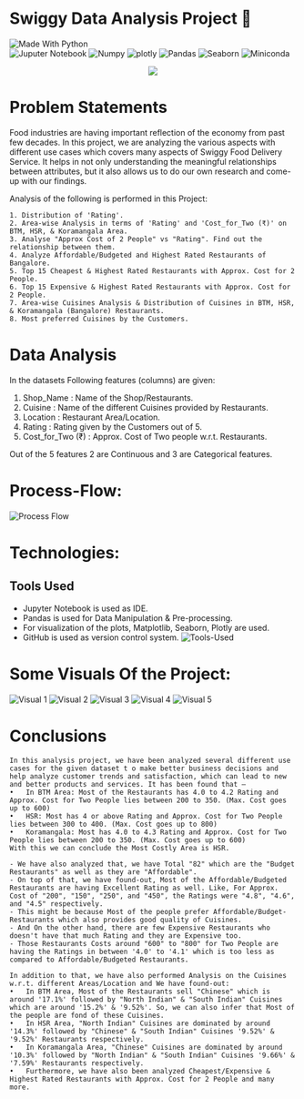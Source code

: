 # Swiggy Data Analysis Project 🎁

<p align="center">

  ![Made With Python](https://github.com/striver005/Swiggy-Data-Analysis/blob/master/badges/made-with-python.svg) <br>
  ![Juputer Notebook](https://github.com/striver005/Swiggy-Data-Analysis/blob/master/badges/jupyter-notebook.svg)
  ![Numpy](https://github.com/striver005/Swiggy-Data-Analysis/blob/master/badges/numpy.svg)
  ![plotly](https://github.com/striver005/Swiggy-Data-Analysis/blob/master/badges/plotly.svg)
  ![Pandas](https://github.com/striver005/Swiggy-Data-Analysis/blob/master/badges/pandas.svg)
  ![Seaborn](https://github.com/striver005/Swiggy-Data-Analysis/blob/master/badges/seaborn.svg)
  ![Miniconda](https://github.com/striver005/Swiggy-Data-Analysis/blob/master/badges/mini-conda.svg)
  
</p>  

<p align="center">
  <img src="https://github.com/striver005/Swiggy-Data-Analysis/blob/master/swiggy_images/swiggy_image.png">
</p>

# Problem Statements
Food industries are having important reflection of the economy from past few decades. In this project, we are analyzing the various aspects with different use cases which covers many aspects of Swiggy Food Delivery Service. It helps in not only understanding the meaningful relationships between attributes, but it also allows us to do our own research and come-up with our findings.

Analysis of the following is performed in this Project:

    1. Distribution of 'Rating'.
    2. Area-wise Analysis in terms of 'Rating' and 'Cost_for_Two (₹)' on BTM, HSR, & Koramangala Area.
    3. Analyse "Approx Cost of 2 People" vs "Rating". Find out the relationship between them.
    4. Analyze Affordable/Budgeted and Highest Rated Restaurants of Bangalore.
    5. Top 15 Cheapest & Highest Rated Restaurants with Approx. Cost for 2 People.
    6. Top 15 Expensive & Highest Rated Restaurants with Approx. Cost for 2 People.
    7. Area-wise Cuisines Analysis & Distribution of Cuisines in BTM, HSR, & Koramangala (Bangalore) Restaurants.
    8. Most preferred Cuisines by the Customers.

#  Data Analysis
In the datasets Following features (columns) are given:

1. Shop_Name : Name of the Shop/Restaurants.
2. Cuisine : Name of the different Cuisines provided by Restaurants.
3. Location : Restaurant Area/Location.
4. Rating : Rating given by the Customers out of 5.
5. Cost_for_Two (₹) : Approx. Cost of Two people w.r.t. Restaurants.

Out of the 5 features  2 are Continuous and 3  are Categorical features.


# Process-Flow:
![Process Flow](https://github.com/striver005/Swiggy-Data-Analysis/blob/master/swiggy_images/architecture_of_swiggy.png)


# Technologies:
##  Tools Used
* Jupyter Notebook is used as IDE. 
* Pandas is used for Data Manipulation & Pre-processing.
* For visualization of the plots, Matplotlib, Seaborn, Plotly are used.
* GitHub is used as version control system.
![Tools-Used](https://github.com/striver005/Swiggy-Data-Analysis/blob/master/swiggy_images/tools_used.png)


# Some Visuals Of the Project:
![Visual 1](https://github.com/striver005/Swiggy-Data-Analysis/blob/master/img/cost%20vs%20rating.png)
![Visual 2](https://github.com/striver005/Swiggy-Data-Analysis/blob/master/img/highest_rated_and_affordable_restaurants.png)
![Visual 3](https://github.com/striver005/Swiggy-Data-Analysis/blob/master/img/Overall%20Analysis%20of%20Cuisines%20-%20pie.png)
![Visual 4](https://github.com/striver005/Swiggy-Data-Analysis/blob/master/img/top%2015%20cheapest%20but%20highest%20rated%20restaurants.png)
![Visual 5](https://github.com/striver005/Swiggy-Data-Analysis/blob/master/img/top%2015%20expensive%20but%20highest%20rated%20restaurants.png)

# Conclusions

    In this analysis project, we have been analyzed several different use cases for the given dataset t o make better business decisions and help analyze customer trends and satisfaction, which can lead to new and better products and services. It has been found that – 
    •	In BTM Area: Most of the Restaurants has 4.0 to 4.2 Rating and Approx. Cost for Two People lies between 200 to 350. (Max. Cost goes up to 600)
    •	HSR: Most has 4 or above Rating and Approx. Cost for Two People lies between 300 to 400. (Max. Cost goes up to 800)
    •	Koramangala: Most has 4.0 to 4.3 Rating and Approx. Cost for Two People lies between 200 to 350. (Max. Cost goes up to 600)
    With this we can conclude the Most Costly Area is HSR. 

    - We have also analyzed that, we have Total "82" which are the "Budget Restaurants" as well as they are "Affordable". 
    - On top of that, we have found-out, Most of the Affordable/Budgeted Restaurants are having Excellent Rating as well. Like, For Approx. Cost of "200", "150", "250", and "450", the Ratings were "4.8", "4.6", and "4.5" respectively. 
    - This might be because Most of the people prefer Affordable/Budget-Restaurants which also provides good quality of Cuisines. 
    - And On the other hand, there are few Expensive Restaurants who doesn't have that much Rating and they are Expensive too. 
    - Those Restaurants Costs around "600" to "800" for Two People are having the Ratings in between '4.0' to '4.1' which is too less as compared to Affordable/Budgeted Restaurants.

    In addition to that, we have also performed Analysis on the Cuisines w.r.t. different Areas/Location and We have found-out:
    •	In BTM Area, Most of the Restaurants sell "Chinese" which is around '17.1%' followed by "North Indian" & "South Indian" Cuisines which are around '15.2%' & '9.52%'. So, we can also infer that Most of the people are fond of these Cuisines.
    •	In HSR Area, "North Indian" Cuisines are dominated by around '14.3%' followed by "Chinese" & "South Indian" Cuisines '9.52%' & '9.52%' Restaurants respectively.
    •	In Koramangala Area, "Chinese" Cuisines are dominated by around '10.3%' followed by "North Indian" & "South Indian" Cuisines '9.66%' & '7.59%' Restaurants respectively.
    •	Furthermore, we have also been analyzed Cheapest/Expensive & Highest Rated Restaurants with Approx. Cost for 2 People and many more.
